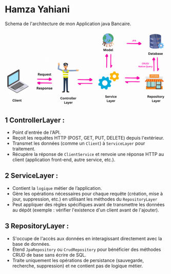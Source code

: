 # Hamza Yahiani

Schema de l'architecture de mon Application java Bancaire.

![Aperçu de l'application](schema2.gif)





## 1 ControllerLayer :

- Point d'entrée de l'API.
- Reçoit les requêtes HTTP (POST, GET, PUT, DELETE) depuis l'extérieur.
- Transmet les données (comme un `Client`) à `ServiceLayer` pour traitement.
- Récupère la réponse de `ClientService` et renvoie une réponse HTTP au client (application front-end, autre service, etc.).

## 2 ServiceLayer :

- Contient la `logique` métier de l’application.
- Gère les opérations nécessaires pour chaque requête (création, mise à jour, suppression, etc.) en utilisant les méthodes du `RepositoryLayer`
- Peut appliquer des règles spécifiques avant de transmettre les données au dépôt (exemple : vérifier l'existence d'un client avant de l'ajouter).

## 3 RepositoryLayer : 

- S'occupe de l'accès aux données en interagissant directement avec la base de données.
- Étend `JpaRepository` ou `CrudRepository` pour bénéficier des méthodes CRUD de base sans écrire de SQL.
- Traite uniquement les opérations de persistance (sauvegarde, recherche, suppression) et ne contient pas de logique métier.
